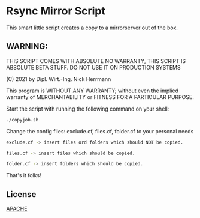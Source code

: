 # Rsync Mirror Script
This smart little script creates a copy to a mirrorserver out of the box.

## WARNING:
THIS SCRIPT COMES WITH ABSOLUTE NO WARRANTY,
THIS SCRIPT IS ABSOLUTE BETA STUFF. DO NOT USE IT ON PRODUCTION SYSTEMS

(C) 2021 by Dipl. Wirt.-Ing. Nick Herrmann

This program is WITHOUT ANY WARRANTY; without even the implied warranty of
MERCHANTABILITY or FITNESS FOR A PARTICULAR PURPOSE.

Start the script with running the following command on your shell:

```bash
./copyjob.sh
```

Change the config files: exclude.cf, files.cf, folder.cf to your personal needs

```bash
exclude.cf -> insert files ord folders which should NOT be copied.
```

```bash
files.cf -> insert files which should be copied.
```


```bash
folder.cf -> insert folders which should be copied.
```

That's it folks!

## License
[APACHE](https://www.apache.org/licenses/LICENSE-2.0)